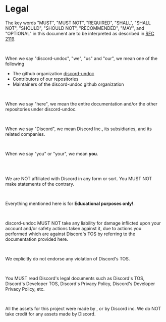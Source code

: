 # Legal

<style>
    .chapter-contents {
        font-family: var(--font-code);
    }

    .chapter-contents * {
        font-family: var(--font-code);
    }
</style>

The key words "MUST", "MUST NOT", "REQUIRED", "SHALL", "SHALL
NOT", "SHOULD", "SHOULD NOT", "RECOMMENDED",  "MAY", and
"OPTIONAL" in this document are to be interpreted as described in
[RFC 2119](https://datatracker.ietf.org/doc/html/rfc2119).

<br>

When we say "discord-undoc", "we", "us" and "our", we mean one of the
following

- The github organization [discord-undoc](https://github.com/discord-undoc)
- Contributors of our repositories
- Maintainers of the discord-undoc github organization

<br>

When we say "here", we mean the entire documentation and/or the other
repositories under discord-undoc.

<br>

When we say "Discord", we mean Discord Inc., its subsidiaries, and its
related companies.

<br>

When we say "you" or "your", we mean **you**.

<br>
<br>

We are NOT affiliated with Discord in any form or sort. You MUST NOT make
statements of the contrary.

<br>

Everything mentioned here is for **Educational purposes only!**.

<br>

discord-undoc MUST NOT take any liability for damage inflicted upon your
account and/or safety actions taken against it, due to actions you
performed which are against Discord's TOS by referring to the documentation
provided here.

<br>

We explicitly do not endorse any violation of Discord's TOS.

<br>

You MUST read Discord's legal documents such as Discord's TOS,
Discord's Developer TOS, Discord's Privacy Policy, Discord's
Developer Privacy Policy, etc.

<br>

All the assets for this project were made by <user id="github:arHSM"></user>, or by Discord inc.
We do NOT take credit for any assets made by Discord.
